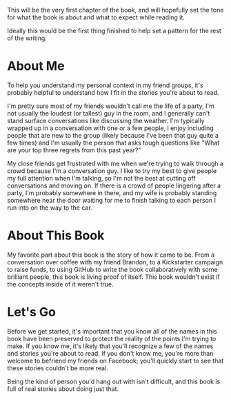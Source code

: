 This will be the very first chapter of the book, and will hopefully set the tone for what the book is about and what to expect while reading it.

Ideally this would be the first thing finished to help set a pattern for the rest of the writing.

# About Me
To help you understand my personal context in my friend groups, it's probably helpful to understand how I fit in the stories you're about to read. 

I'm pretty sure most of my friends wouldn't call me the life of a party, I'm not usually the loudest (or tallest) guy in the room, and I generally can't stand surface conversations like discussing the weather. I'm typically wrapped up in a conversation with one or a few people, I enjoy including people that are new to the group (likely because I've been that guy quite a few times) and I'm usually the person that asks tough questions like "What are your top three regrets from this past year?"

My close friends get frustrated with me when we're trying to walk through a crowd because I'm a conversation guy. I like to try my best to give people my full attention when I'm talking, so I'm not the best at cutting off conversations and moving on. If there is a crowd of people lingering after a party, I'm probably somewhere in there, and my wife is probably standing somewhere near the door waiting for me to finish talking to each person I run into on the way to the car. 

# About This Book
My favorite part about this book is the story of how it came to be. From a conversation over coffee with my friend Brandon, to a Kickstarter campaign to raise funds, to using GitHub to write the book collaboratively with some brilliant people, this book is living proof of itself. This book wouldn't exist if the concepts inside of it weren't true. 

# Let's Go
Before we get started, it's important that you know all of the names in this book have been preserved to protect the reality of the points I'm trying to make. If you know me, it's likely that you'll recognize a few of the names and stories you're about to read. If you don't know me, you're more than welcome to befriend my friends on Facebook; you'll quickly start to see that these stories couldn't be more real. 

Being the kind of person you'd hang out with isn't difficult, and this book is full of real stories about doing just that. 
